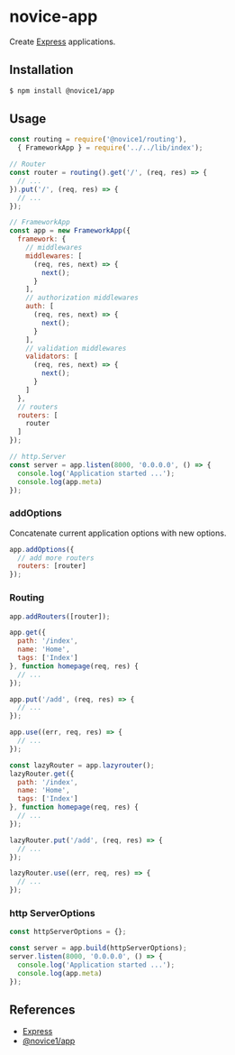 # novice-app

Create [Express](https://expressjs.com) applications.

## Installation

```bash
$ npm install @novice1/app
```

## Usage

```js
const routing = require('@novice1/routing'),
  { FrameworkApp } = require('../../lib/index');

// Router
const router = routing().get('/', (req, res) => {
  // ...
}).put('/', (req, res) => {
  // ...
});

// FrameworkApp
const app = new FrameworkApp({
  framework: {
    // middlewares
    middlewares: [
      (req, res, next) => {
        next();
      }
    ],
    // authorization middlewares
    auth: [
      (req, res, next) => {
        next();
      }
    ],
    // validation middlewares
    validators: [
      (req, res, next) => {
        next();
      }
    ]
  },
  // routers
  routers: [
    router
  ]
});

// http.Server
const server = app.listen(8000, '0.0.0.0', () => {
  console.log('Application started ...');
  console.log(app.meta)
});
```

### addOptions
Concatenate current application options with new options.
```js
app.addOptions({
  // add more routers
  routers: [router]
});
```

### Routing
```js
app.addRouters([router]);
```
```js
app.get({
  path: '/index',
  name: 'Home',
  tags: ['Index']
}, function homepage(req, res) {
  // ...
});

app.put('/add', (req, res) => {
  // ...
});

app.use((err, req, res) => {
  // ...
});
```
```js
const lazyRouter = app.lazyrouter();
lazyRouter.get({
  path: '/index',
  name: 'Home',
  tags: ['Index']
}, function homepage(req, res) {
  // ...
});

lazyRouter.put('/add', (req, res) => {
  // ...
});

lazyRouter.use((err, req, res) => {
  // ...
});
```

### http ServerOptions
```js
const httpServerOptions = {};

const server = app.build(httpServerOptions);
server.listen(8000, '0.0.0.0', () => {
  console.log('Application started ...');
  console.log(app.meta)
});
```
## References

- [Express](https://expressjs.com)
- [@novice1/app](https://novice1.000webhostapp.com/app/)
